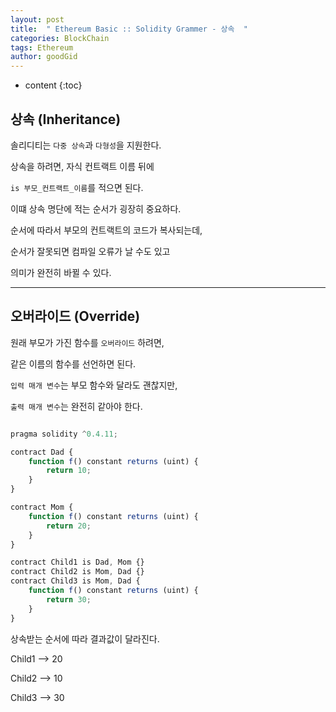 ```yaml
---
layout: post
title:  " Ethereum Basic :: Solidity Grammer - 상속  "
categories: BlockChain
tags: Ethereum
author: goodGid
---
```

* content
{:toc}



## 상속 (Inheritance)

솔리디티는 `다중 상속`과 `다형성`을 지원한다.

상속을 하려면, 자식 컨트랙트 이름 뒤에 

`is 부모_컨트랙트_이름`를 적으면 된다.

이떄 상속 명단에 적는 순서가 굉장히 중요하다.

순서에 따라서 부모의 컨트랙트의 코드가 복사되는데,

순서가 잘못되면 컴파일 오류가 날 수도 있고

의미가 완전히 바뀔 수 있다.


---

## 오버라이드 (Override)

원래 부모가 가진 함수를 `오버라이드` 하려면,

같은 이름의 함수를 선언하면 된다.

`입력 매개 변수`는 부모 함수와 달라도 괜찮지만,

`출력 매개 변수`는 완전히 같아야 한다.


``` js

pragma solidity ^0.4.11;

contract Dad {
    function f() constant returns (uint) {
        return 10;
    }
}

contract Mom {
    function f() constant returns (uint) {
        return 20;
    }
}

contract Child1 is Dad, Mom {}
contract Child2 is Mom, Dad {}
contract Child3 is Mom, Dad {
    function f() constant returns (uint) {
        return 30;
    }
}


```

상속받는 순서에 따라 결과값이 달라진다.

Child1  --> 20

Child2  --> 10

Child3  --> 30
